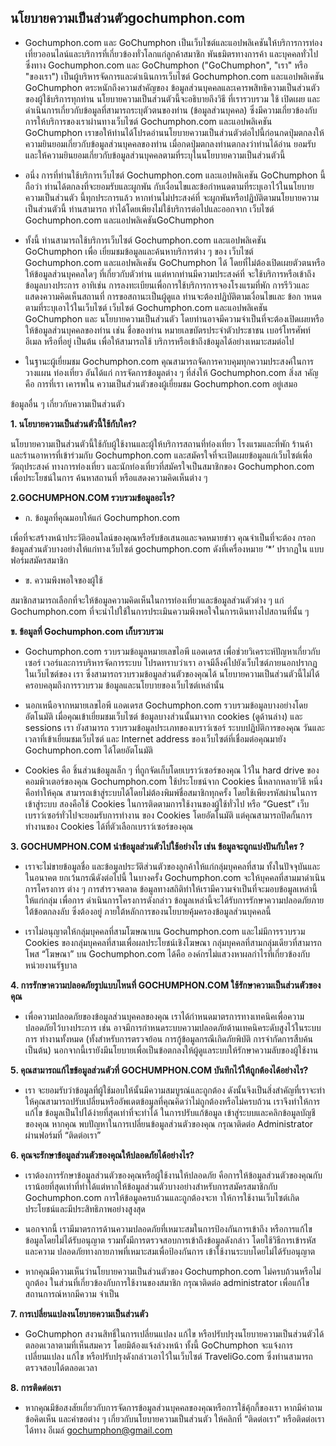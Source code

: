 นโยบายความเป็นส่วนตัวgochumphon.com
----------------
- Gochumphon.com และ GoChumphon เป็นเว็บไซต์และแอปพลิเคชันให้บริการการท่องเที่ยวออนไลน์และบริการที่เกี่ยวข้องทั่วโลกแก่ลูกค้าสมาชิก พันธมิตรทางการค้า และบุคคลทั่วไป ซึ่งทาง 
Gochumphon.com และ GoChumphon ("GoChumphon", "เรา" หรือ "ของเรา") เป็นผู้บริหารจัดการและดำเนินการเว็บไซต์ Gochumphon.com และแอปพลิเคชัน GoChumphon ตระหนักถึงความสำคัญของ
ข้อมูลส่วนบุคคลและเคารพสิทธิความเป็นส่วนตัวของผู้ใช้บริการทุกท่าน นโยบายความเป็นส่วนตัวนี้จะอธิบายถึงวิธี ที่เรารวบรวม ใช้ เปิดเผย และดำเนินการเกี่ยวกับข้อมูลที่สามารถระบุตัวตนของท่าน (ข้อมูลส่วนบุคคล) 
ซึ่งมีความเกี่ยวข้องกับการให้บริการของเราผ่านทางเว็บไซต์ Gochumphon.com และแอปพลิเคชัน GoChumphon เราขอให้ท่านได้โปรดอ่านนโยบายความเป็นส่วนตัวต่อไปนี้ก่อนกดปุ่มตกลงให้
ความยินยอมเกี่ยวกับข้อมูลส่วนบุคคลของท่าน เมื่อกดปุ่มตกลงท่านตกลงว่าท่านได้อ่าน ยอมรับ และให้ความยินยอมเกี่ยวกับข้อมูลส่วนบุคคลตามที่ระบุในนโยบายความเป็นส่วนตัวนี้

- อนึ่ง การที่ท่านใช้บริการเว็บไซต์ Gochumphon.com และแอปพลิเคชัน GoChumphon นี้ ถือว่า
ท่านได้ตกลงที่จะยอมรับและผูกพัน กับเงื่อนไขและข้อกำหนดตามที่ระบุเอาไว้ในนโยบายความเป็นส่วนตัว
นี้ทุกประการแล้ว หากท่านไม่ประสงค์ที่ จะผูกพันหรือปฏิบัติตามนโยบายความเป็นส่วนตัวนี้ ท่านสามารถ
ทำได้โดยเพียงไม่ใช้บริการต่อไปและออกจาก เว็บไซต์ Gochumphon.com และแอปพลิเคชันGoChumphon

- ทั้งนี้ ท่านสามารถใช้บริการเว็บไซต์ Gochumphon.com และแอปพลิเคชัน GoChumphon เพื่อ
เยี่ยมชมข้อมูลและค้นหาบริการต่าง ๆ ของ เว็บไซต์ Gochumphon.com และแอปพลิเคชัน GoChumphon
ได้ โดยที่ไม่ต้องเปิดเผยตัวตนหรือให้ข้อมูลส่วนบุคคลใดๆ ที่เกี่ยวกับตัวท่าน เแต่หากท่านมีความประสงค์ที่
จะใช้บริการหรือเข้าถึงข้อมูลบางประการ อาทิเช่น การลงทะเบียนเพื่อการใช้บริการการจองโรงแรมที่พัก
การรีวิวและแสดงความคิดเห็นสถานที่ การขอสถานะเป็นผู้ดูแล ท่านจะต้องปฏิบัติตามเงื่อนไขและ
ข้อก าหนดตามที่ระบุเอาไว้ในเว็บไซต์ เว็บไซต์ Gochumphon.com และแอปพลิเคชัน GoChumphon และ
นโยบายความเป็นส่วนตัว โดยท่านอาจมีความจำเป็นที่จะต้องเปิดเผยหรือให้ข้อมูลส่วนบุคคลของท่าน เช่น 
ชื่อของท่าน หมายเลขบัตรประจำตัวประชาชน เบอร์โทรศัพท์ อีเมล หรือที่อยู่ เป็นต้น เพื่อให้สามารถใช้
บริการหรือเข้าถึงข้อมูลได้อย่างเหมาะสมต่อไป

- ในฐานะผู้เยี่ยมชม Gochumphon.com คุณสามารถจัดการควบคุมทุกความประสงค์ในการวางแผน
ท่องเที่ยว อันได้แก่ การจัดการข้อมูลต่าง ๆ ที่ส่งให้ Gochumphon.com สิ่งส าคัญคือ การที่เรา เคารพใน
ความเป็นส่วนตัวของผู้เยี่ยมชม Gochumphon.com อยู่เสมอ


ข้อมูลอื่น ๆ เกี่ยวกับความเป็นส่วนตัว

**1. นโยบายความเป็นส่วนตัวนี้ใช้กับใคร?**

นโยบายความเป็นส่วนตัวนี้ใช้กับผู้ใช้งานและผู้ให้บริการสถานที่ท่องเที่ยว โรงแรมและที่พัก ร้านค้า 
และร้านอาหารที่เข้าร่วมกับ Gochumphon.com และสมัครใจที่จะเปิดเผยข้อมูลแก่เว็บไซต์เพื่อวัตถุประสงค์
ทางการท่องเที่ยว และนักท่องเที่ยวที่สมัครใจเป็นสมาชิกของ Gochumphon.com เพื่อประโยชน์ในการ
ค้นหาสถานที่ หรือแสดงความคิดเห็นต่าง ๆ

**2.GOCHUMPHON.COM รวบรวมข้อมูลอะไร?**

   - ก. ข้อมูลที่คุณมอบให้แก่ Gochumphon.com
   
   เพื่อที่จะสร้างหน้าประวัติออนไลน์ของคุณหรือรับข้อเสนอและจดหมายข่าว คุณจำเป็นที่จะต้อง
กรอกข้อมูลส่วนตัวบางอย่างให้แก่ทางเว็บไซต์ gochumphon.com ดังที่เครื่องหมาย ‘*’ ปรากฏใน
แบบฟอร์มสมัครสมาชิก

   - ข. ความพึงพอใจของผู้ใช้
   
   สมาชิกสามารถเลือกที่จะให้ข้อมูลความคิดเห็นในการท่องเที่ยวและข้อมูลส่วนตัวต่าง ๆ แก่ 
Gochumphon.com ที่จะนำไปใช้ในการประเมินความพึงพอใจในการเดินทางไปสถานที่นั้น ๆ

**ข. ข้อมูลที่ Gochumphon.com เก็บรวบรวม**

- Gochumphon.com รวบรวมข้อมูลหมายเลขไอพี แอดเดรส เพื่อช่วยวิเคราะห์ปัญหาเกี่ยวกับเซอร์
เวอร์และการบริหารจัดการระบบ โปรดทราบว่าเรา อาจมีลิ้งค์ไปยังเว็บไซต์ภายนอกปรากฏในเว็บไซต์ของ
เรา ซึ่งสามารถรวบรวมข้อมูลส่วนตัวของคุณได้ นโยบายความเป็นส่วนตัวนี้ไม่ได้ครอบคลุมถึงการรวบรวม
ข้อมูลและนโยบายของเว็บไซต์เหล่านั้น

- นอกเหนือจากหมายเลขไอพี แอดเดรส Gochumphon.com รวบรวมข้อมูลบางอย่างโดยอัตโนมัติ
เมื่อคุณเข้าเยี่ยมชมเว็บไซต์ ข้อมูลบางส่วนนั้นมาจาก cookies (ดูด้านล่าง) และ sessions เรา ยังสามารถ
รวบรวมข้อมูลประเภทของเบราว์เซอร์ ระบบปฏิบัติการของคุณ วันและเวลาที่เข้าเยี่ยมชมเว็บไซต์ และ 
Internet address ของเว็บไซต์ที่เชื่อมต่อคุณมายัง Gochumphon.com ได้โดยอัตโนมัติ

- Cookies คือ ชิ้นส่วนข้อมูลเล็ก ๆ ที่ถูกจัดเก็บโดยเบราว์เซอร์ของคุณ ไว้ใน hard drive ของ
คอมพิวเตอร์ของคุณ Gochumphon.com ใช้ประโยชน์จาก Cookies นี้หลากหลายวิธี หนึ่งคือทำให้คุณ
สามารถเข้าสู่ระบบได้โดยไม่ต้องพิมพ์ชื่อสมาชิกทุกครั้ง โดยใช้เพียงรหัสผ่านในการเข้าสู่ระบบ สองคือใช้ 
Cookies ในการติดตามการใช้งานของผู้ใช้ทั่วไป หรือ “Guest” เว็บเบราว์เซอร์ทั่วไปจะยอมรับการทำงาน
ของ Cookies โดยอัตโนมัติ แต่คุณสามารถปิดกั้นการทำงานของ Cookies ได้ที่ตัวเลือกเบราว์เซอร์ของคุณ

**3. GOCHUMPHON.COM นำข้อมูลส่วนตัวไปใช้อย่างไร เช่น ข้อมูลจะถูกแบ่งปันกับใคร ?**

- เราจะไม่ขายข้อมูลชื่อ และข้อมูลประวัติส่วนตัวของลูกค้าให้แก่กลุ่มบุคคลที่สาม ทั้งในปัจจุบันและ
ในอนาคต ยกเว้นกรณีดังต่อไปนี้ ในบางครั้ง Gochumphon.com จะให้บุคคลที่สามมาดำเนินการโครงการ
ต่าง ๆ การสำรวจตลาด ข้อมูลทางสถิติทำให้เรามีความจำเป็นที่จะมอบข้อมูลเหล่านี้ให้แก่กลุ่ม เพื่อการ
ดำเนินการโครงการดังกล่าว ข้อมูลเหล่านี้จะได้รับการรักษาความปลอดภัยภายใต้ข้อตกลงลับ ซึ่งต้องอยู่
ภายใต้หลักการของนโยบายคุ้มครองข้อมูลส่วนบุคคลนี้

- เราไม่อนุญาตให้กลุ่มบุคคลที่สามโฆษณาบน Gochumphon.com และไม่มีการรวบรวม Cookies 
ของกลุ่มบุคคลที่สามเพื่อผลประโยชน์เชิงโฆษณา กลุ่มบุคคลที่สามกลุ่มเดียวที่สามารถโพส “โฆษณา” บน 
Gochumphon.com ได้คือ องค์กรไม่แสวงหาผลกำไรที่เกี่ยวข้องกับหน่วยงานรัฐบาล

**4. การรักษาความปลอดภัยรูปแบบไหนที่ GOCHUMPHON.COM ใช้รักษาความเป็นส่วนตัวของคุณ**

- เพื่อความปลอดภัยของข้อมูลส่วนบุคคลของคุณ เราได้กำหนดมาตรการทางเทคนิคเพื่อความ
ปลอดภัยไว้บางประการ เช่น อาจมีการกำหนดระบบความปลอดภัยด้านเทคนิคระดับสูงไว้ในระบบการ
ทำงานทั้งหมด (ทั้งสำหรับการตรวจย้อน การกู้ข้อมูลกรณีเกิดภัยพิบัติ การจำกัดการสืบค้น เป็นต้น) 
นอกจากนี้เรายังมีนโยบายเพื่อเป็นข้อตกลงให้ผู้ดูแลระบบให้รักษาความลับของผู้ใช้งาน

**5. คุณสามารถแก้ไขข้อมูลส่วนตัวที่ GOCHUMPHON.COM บันทึกไว้ให้ถูกต้องได้อย่างไร?**

- เรา จะยอมรับว่าข้อมูลที่ผู้ใช้มอบให้นั้นมีความสมบูรณ์และถูกต้อง ดังนั้นจึงเป็นสิ่งสำคัญที่เราจะทำ
ให้คุณสามารถปรับเปลี่ยนหรืออัพเดตข้อมูลที่คุณคิดว่าไม่ถูกต้องหรือไม่ครบถ้วน เราจึงทำให้การแก้ไข
ข้อมูลเป็นไปได้ง่ายที่สุดเท่าที่จะทำได้ ในการปรับแก้ข้อมูล เข้าสู่ระบบและคลิกข้อมูลบัญชีของคุณ หากคุณ
พบปัญหาในการเปลี่ยนข้อมูลส่วนตัวของคุณ กรุณาติดต่อ Administrator ผ่านฟอร์มที่ “ติดต่อเรา”

**6. คุณจะรักษาข้อมูลส่วนตัวของคุณให้ปลอดภัยได้อย่างไร?**

- เราต้องการรักษาข้อมูลส่วนตัวของคุณหรือผู้ใช้งานให้ปลอดภัย คือการให้ข้อมูลส่วนตัวของคุณกับ
เราน้อยที่สุดเท่าที่ทำได้แต่หากให้ข้อมูลส่วนตัวบางอย่างสำหรับการสมัครสมาชิกกับ Gochumphon.com
การให้ข้อมูลครบถ้วนและถูกต้องจะท าให้การใช้งานเว็บไซต์เกิดประโยชน์และมีประสิทธิภาพอย่างสูงสุด

- นอกจากนี้ เรามีมาตรการด้านความปลอดภัยที่เหมาะสมในการป้องกันการเข้าถึง หรือการแก้ไข
ข้อมูลโดยไม่ได้รับอนุญาต รวมทั้งมีการตรวจสอบการเข้าถึงข้อมูลดังกล่าว โดยใช้วิธีการเข้ารหัสและความ
ปลอดภัยทางกายภาพที่เหมาะสมเพื่อป้องกันการ เข้าใช้งานระบบโดยไม่ได้รับอนุญาต

- หากคุณมีความเห็นว่านโยบายความเป็นส่วนตัวของ Gochumphon.com ไม่ครบถ้วนหรือไม่ถูกต้อง 
ในส่วนที่เกี่ยวข้องกับการใช้งานของสมาชิก กรุณาติดต่อ administrator เพื่อแก้ไขสถานการณ์หากมีความ
จำเป็น

**7. การเปลี่ยนแปลงนโยบายความเป็นส่วนตัว**

- GoChumphon สงวนสิทธิ์ในการเปลี่ยนแปลง แก้ไข หรือปรับปรุงนโยบายความเป็นส่วนตัวได้
ตลอดเวลาตามที่เห็นสมควร โดยมิต้องแจ้งล่วงหน้า ทั้งนี้ GoChumphon จะแจ้งการเปลี่ยนแปลง แก้ไข 
หรือปรับปรุงดังกล่าวเอาไว้ในเว็บไซต์ TraveliGo.com ซึ่งท่านสามารถตรวจสอบได้ตลอดเวลา

**8. การติดต่อเรา**

- หากคุณมีข้อสงสัยเกี่ยวกับการจัดการข้อมูลส่วนบุคคลของคุณหรือการใช้คุ้กกี้ของเรา หากมีคำถาม 
ข้อคิดเห็น และคำขอต่าง ๆ เกี่ยวกับนโยบายความเป็นส่วนตัว ให้คลิกที่ “ติดต่อเรา” หรือติดต่อเราได้ทาง
อีเมล์ gochumphon@gmail.com



